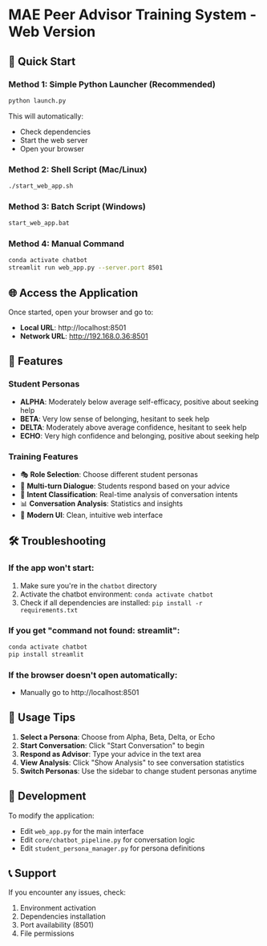# MAE Peer Advisor Training System - Web Version

## 🚀 Quick Start

### Method 1: Simple Python Launcher (Recommended)
```bash
python launch.py
```
This will automatically:
- Check dependencies
- Start the web server
- Open your browser

### Method 2: Shell Script (Mac/Linux)
```bash
./start_web_app.sh
```

### Method 3: Batch Script (Windows)
```cmd
start_web_app.bat
```

### Method 4: Manual Command
```bash
conda activate chatbot
streamlit run web_app.py --server.port 8501
```

## 🌐 Access the Application

Once started, open your browser and go to:
- **Local URL**: http://localhost:8501
- **Network URL**: http://192.168.0.36:8501

## 🎯 Features

### Student Personas
- **ALPHA**: Moderately below average self-efficacy, positive about seeking help
- **BETA**: Very low sense of belonging, hesitant to seek help
- **DELTA**: Moderately above average confidence, hesitant to seek help
- **ECHO**: Very high confidence and belonging, positive about seeking help

### Training Features
- 🎭 **Role Selection**: Choose different student personas
- 💬 **Multi-turn Dialogue**: Students respond based on your advice
- 🧠 **Intent Classification**: Real-time analysis of conversation intents
- 📊 **Conversation Analysis**: Statistics and insights
- 🎨 **Modern UI**: Clean, intuitive web interface

## 🛠️ Troubleshooting

### If the app won't start:
1. Make sure you're in the `chatbot` directory
2. Activate the chatbot environment: `conda activate chatbot`
3. Check if all dependencies are installed: `pip install -r requirements.txt`

### If you get "command not found: streamlit":
```bash
conda activate chatbot
pip install streamlit
```

### If the browser doesn't open automatically:
- Manually go to http://localhost:8501

## 📱 Usage Tips

1. **Select a Persona**: Choose from Alpha, Beta, Delta, or Echo
2. **Start Conversation**: Click "Start Conversation" to begin
3. **Respond as Advisor**: Type your advice in the text area
4. **View Analysis**: Click "Show Analysis" to see conversation statistics
5. **Switch Personas**: Use the sidebar to change student personas anytime

## 🔧 Development

To modify the application:
- Edit `web_app.py` for the main interface
- Edit `core/chatbot_pipeline.py` for conversation logic
- Edit `student_persona_manager.py` for persona definitions

## 📞 Support

If you encounter any issues, check:
1. Environment activation
2. Dependencies installation
3. Port availability (8501)
4. File permissions
